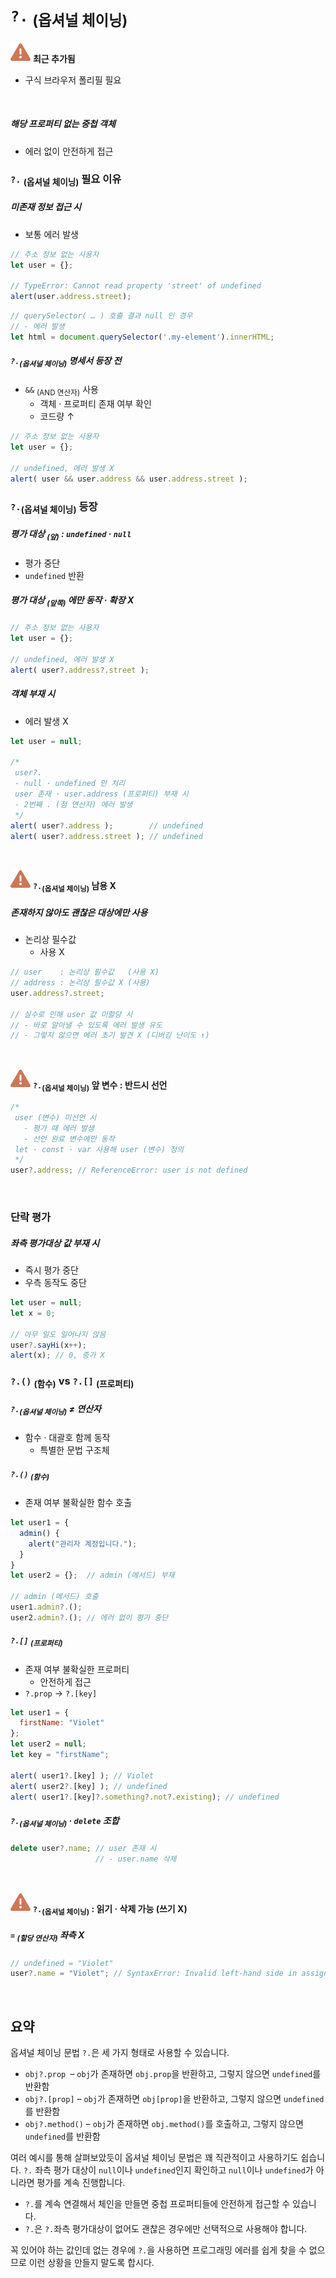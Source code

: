 `?.` <sub>(옵셔널 체이닝)</sub>
=================

<img src="../../images/commons/icons/triangle-exclamation-solid.svg" /> **최근 추가됨**

- 구식 브라우저 폴리필 필요

<br />

##### 해당 프로퍼티 없는 중첩 객체
- 에러 없이 안전하게 접근

### `?.` <sub>(옵셔널 체이닝)</sub> 필요 이유

##### 미존재 정보 접근 시
- 보통 에러 발생
```javascript
// 주소 정보 없는 사용자
let user = {};

// TypeError: Cannot read property 'street' of undefined
alert(user.address.street);
```
```javascript
// querySelector( … ) 호출 결과 null 인 경우
// - 에러 발생
let html = document.querySelector('.my-element').innerHTML;
```

##### `?.`<sub>(옵셔널 체이닝)</sub> 명세서 등장 전
- `&&` <sub>(AND 연산자)</sub> 사용
  - 객체 · 프로퍼티 존재 여부 확인
  - 코드량 ↑
```javascript
// 주소 정보 없는 사용자
let user = {};

// undefined, 에러 발생 X
alert( user && user.address && user.address.street );
```

### `?.`<sub>(옵셔널 체이닝)</sub> 등장

##### 평가 대상 <sub>(앞)</sub> : `undefined` · `null`
- 평가 중단
- `undefined` 반환

##### 평가 대상 <sub>(앞쪽)</sub> 에만 동작 · 확장 X
```javascript
// 주소 정보 없는 사용자
let user = {};

// undefined, 에러 발생 X
alert( user?.address?.street );
```

##### 객체 부재 시
- 에러 발생 X
```javascript
let user = null;

/*
 user?.
 - null · undefined 만 처리
 user 존재 · user.address (프로퍼티) 부재 시
 - 2번째 . (점 연산자) 에러 발생
 */
alert( user?.address );        // undefined
alert( user?.address.street ); // undefined
```

<br />

<img src="../../images/commons/icons/triangle-exclamation-solid.svg" /> **`?.`<sub>(옵셔널 체이닝)</sub> 남용 X**

##### 존재하지 않아도 괜찮은 대상에만 사용
- 논리상 필수값
  - 사용 X
```javascript
// user    : 논리상 필수값   (사용 X)
// address : 논리상 필수값 X (사용)
user.address?.street;

// 실수로 인해 user 값 미할당 시
// - 바로 알아낼 수 있도록 에러 발생 유도
// - 그렇지 않으면 에러 초기 발견 X (디버깅 난이도 ↑)
```

<br />

<img src="../../images/commons/icons/triangle-exclamation-solid.svg" /> **`?.`<sub>(옵셔널 체이닝)</sub> 앞 변수 : 반드시 선언**

```javascript
/*
 user (변수) 미선언 시
   - 평가 때 에러 발생
   - 선언 완료 변수에만 동작
 let · const · var 사용해 user (변수) 정의
 */
user?.address; // ReferenceError: user is not defined
```

<br />

### 단락 평가

##### 좌측 평가대상 값 부재 시
- 즉시 평가 중단
- 우측 동작도 중단
```javascript
let user = null;
let x = 0;

// 아무 일도 일어나지 않음
user?.sayHi(x++);
alert(x); // 0, 증가 X
```

### `?.()` <sub>(함수)</sub> vs `?.[]` <sub>(프로퍼티)</sub>

##### `?.`<sub>(옵셔널 체이닝)</sub> ≠ 연산자
- 함수 · 대괄호 함께 동작
  - 특별한 문법 구조체

##### `?.()` <sub>(함수)</sub>
- 존재 여부 불확실한 함수 호출
```javascript
let user1 = {
  admin() {
    alert("관리자 계정입니다.");
  }
}
let user2 = {};  // admin (메서드) 부재

// admin (메서드) 호출
user1.admin?.();
user2.admin?.(); // 에러 없이 평가 중단
```

##### `?.[]` <sub>(프로퍼티)</sub>
- 존재 여부 불확실한 프로퍼티
  - 안전하게 접근
- `?.prop` → `?.[key]`
```javascript
let user1 = {
  firstName: "Violet"
};
let user2 = null;
let key = "firstName";

alert( user1?.[key] ); // Violet
alert( user2?.[key] ); // undefined
alert( user1?.[key]?.something?.not?.existing); // undefined
```

##### `?.`<sub>(옵셔널 체이닝)</sub> · `delete` 조합
```javascript
delete user?.name; // user 존재 시
                   // - user.name 삭제
```

<br />

<img src="../../images/commons/icons/triangle-exclamation-solid.svg" /> **`?.`<sub>(옵셔널 체이닝)</sub> : 읽기 · 삭제 가능 (쓰기 X)**

##### `=` <sub>(할당 연산자)</sub> 좌측 X
```javascript
// undefined = "Violet"
user?.name = "Violet"; // SyntaxError: Invalid left-hand side in assignment
```

<br />

## 요약
옵셔널 체이닝 문법 `?.`은 세 가지 형태로 사용할 수 있습니다.
- `obj?.prop `– `obj`가 존재하면 `obj.prop`을 반환하고, 그렇지 않으면 `undefined`를 반환함
- `obj?.[prop]` – `obj`가 존재하면 `obj[prop]`을 반환하고, 그렇지 않으면 `undefined`를 반환함
- `obj?.method()` – `obj`가 존재하면 `obj.method()`를 호출하고, 그렇지 않으면 `undefined`를 반환함

여러 예시를 통해 살펴보았듯이 옵셔널 체이닝 문법은 꽤 직관적이고 사용하기도 쉽습니다. `?.` 좌측 평가 대상이 `null`이나 `undefined`인지 확인하고 `null`이나 `undefined`가 아니라면 평가를 계속 진행합니다.
- `?.`를 계속 연결해서 체인을 만들면 중첩 프로퍼티들에 안전하게 접근할 수 있습니다.
- `?.`은 `?.`좌측 평가대상이 없어도 괜찮은 경우에만 선택적으로 사용해야 합니다.

꼭 있어야 하는 값인데 없는 경우에 `?.`을 사용하면 프로그래밍 에러를 쉽게 찾을 수 없으므로 이런 상황을 만들지 말도록 합시다.
